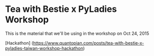 # Tea with Bestie x PyLadies Workshop


This is the material that we'll be using in the workshop on Oct 24, 2015

[Hackathon] (https://www.quantopian.com/posts/tea-with-bestie-x-pyladies-taiwan-workshop-hackathon)
